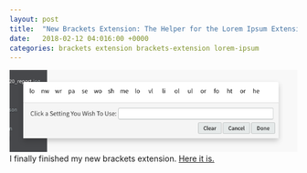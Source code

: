 ```yaml
---
layout: post
title:  "New Brackets Extension: The Helper for the Lorem Ipsum Extension!"
date:   2018-02-12 04:016:00 +0000
categories: brackets extension brackets-extension lorem-ipsum
---
```


![Lorem-Help](https://github.com/trey-warner/trey-warner.github.io/blob/master/images/lorem-help.png?raw=true)  
  I finally finished my new brackets extension.
[Here it is.](https://trey-warner.github.io/lorem-help)
